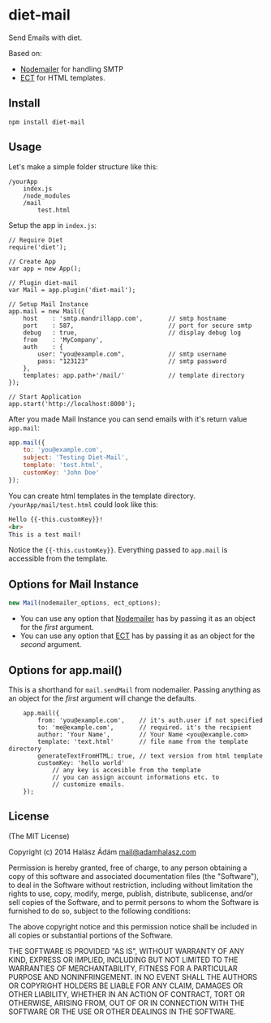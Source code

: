 # **diet-mail**
Send Emails with diet. 

Based on:
- [Nodemailer][1] for handling SMTP
- [ECT][2] for HTML templates.

## **Install**
```
npm install diet-mail
```

## **Usage**
Let's make a simple folder structure like this:
```
/yourApp
    index.js
    /node_modules
    /mail
        test.html
```
Setup the app in `index.js`:
```
// Require Diet
require('diet');

// Create App
var app = new App();

// Plugin diet-mail
var Mail = app.plugin('diet-mail');

// Setup Mail Instance
app.mail = new Mail({
	host	: 'smtp.mandrillapp.com', 		// smtp hostname
	port	: 587, 							// port for secure smtp
	debug	: true,							// display debug log
	from	: 'MyCompany',
	auth	: {
	    user: "you@example.com",	        // smtp username
	    pass: "123123"		                // smtp password
	},
	templates: app.path+'/mail/'            // template directory
});

// Start Application
app.start('http://localhost:8000');
```
After you made Mail Instance you can send emails with it's return value `app.mail`:
```js
app.mail({
    to: 'you@example.com',
    subject: 'Testing Diet-Mail',
    template: 'test.html',
    customKey: 'John Doe'
});
```
You can create html templates in the template directory. `/yourApp/mail/test.html` could look like this:
```html
Hello {{-this.customKey}}!
<br>
This is a test mail!
```
Notice the `{{-this.customKey}}`. Everything passed to `app.mail` is accessible from the template.

## **Options for Mail Instance**
```js
new Mail(nodemailer_options, ect_options);
```
- You can use any option that [Nodemailer][1] has by passing it as an object for the *first* argument. 
- You can use any option that [ECT][2] has by passing it as an object for the *second* argument. 

## **Options for app.mail()**
This is a shorthand for `mail.sendMail` from nodemailer. Passing anything as an object for the *first* argument will change the defaults. 
```
    app.mail({
        from: 'you@example.com',    // it's auth.user if not specified
        to: 'me@example.com',       // required. it's the recipient
        author: 'Your Name',        // Your Name <you@example.com>
        template: 'text.html'       // file name from the template directory
        generateTextFromHTML: true, // text version from html template
        customKey: 'hello world'    
            // any key is accesible from the template
            // you can assign account informations etc. to
            // customize emails.
    });
```

## **License**
(The MIT License)

Copyright (c) 2014 Halász Ádám <mail@adamhalasz.com>

Permission is hereby granted, free of charge, to any person obtaining a copy
of this software and associated documentation files (the "Software"), to deal
in the Software without restriction, including without limitation the rights
to use, copy, modify, merge, publish, distribute, sublicense, and/or sell
copies of the Software, and to permit persons to whom the Software is
furnished to do so, subject to the following conditions:

The above copyright notice and this permission notice shall be included in
all copies or substantial portions of the Software.

THE SOFTWARE IS PROVIDED "AS IS", WITHOUT WARRANTY OF ANY KIND, EXPRESS OR
IMPLIED, INCLUDING BUT NOT LIMITED TO THE WARRANTIES OF MERCHANTABILITY,
FITNESS FOR A PARTICULAR PURPOSE AND NONINFRINGEMENT. IN NO EVENT SHALL THE
AUTHORS OR COPYRIGHT HOLDERS BE LIABLE FOR ANY CLAIM, DAMAGES OR OTHER
LIABILITY, WHETHER IN AN ACTION OF CONTRACT, TORT OR OTHERWISE, ARISING FROM,
OUT OF OR IN CONNECTION WITH THE SOFTWARE OR THE USE OR OTHER DEALINGS IN
THE SOFTWARE.


  [1]: https://github.com/andris9/Nodemailer
  [2]: http://ectjs.com/